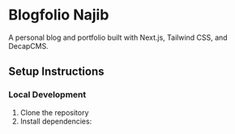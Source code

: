 # Blogfolio Najib

A personal blog and portfolio built with Next.js, Tailwind CSS, and DecapCMS.

## Setup Instructions

### Local Development

1. Clone the repository
2. Install dependencies:

